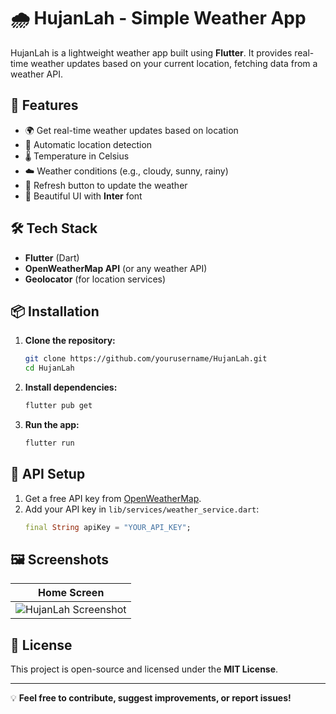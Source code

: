 # 🌧 HujanLah - Simple Weather App

HujanLah is a lightweight weather app built using **Flutter**. It provides real-time weather updates based on your current location, fetching data from a weather API.

## 🚀 Features
- 🌍 Get real-time weather updates based on location
- 📍 Automatic location detection
- 🌡 Temperature in Celsius
- ☁️ Weather conditions (e.g., cloudy, sunny, rainy)
- 🔄 Refresh button to update the weather
- 🎨 Beautiful UI with **Inter** font

## 🛠 Tech Stack
- **Flutter** (Dart)
- **OpenWeatherMap API** (or any weather API)
- **Geolocator** (for location services)

## 📦 Installation
1. **Clone the repository:**
   ```sh
   git clone https://github.com/yourusername/HujanLah.git
   cd HujanLah
   ```
2. **Install dependencies:**
   ```sh
   flutter pub get
   ```
3. **Run the app:**
   ```sh
   flutter run
   ```

## 🔑 API Setup
1. Get a free API key from [OpenWeatherMap](https://openweathermap.org/).
2. Add your API key in `lib/services/weather_service.dart`:
   ```dart
   final String apiKey = "YOUR_API_KEY";
   ```

## 🖼 Screenshots
| Home Screen |
|------------|
| ![HujanLah Screenshot](assets/screenshots/home.png) |

## 📜 License
This project is open-source and licensed under the **MIT License**.

---

💡 **Feel free to contribute, suggest improvements, or report issues!**

